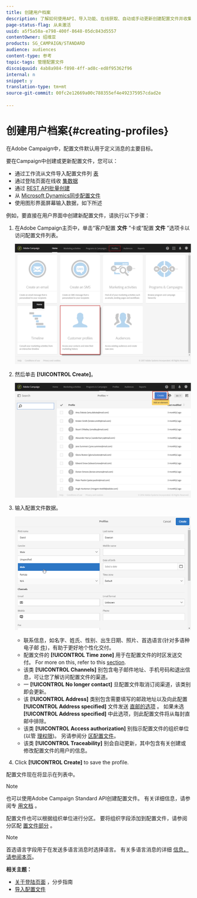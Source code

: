 ```yaml
---
title: 创建用户档案
description: 了解如何使用API、导入功能、在线获取、自动或手动更新创建配置文件并收集联系人的数据。
page-status-flag: 从未激活
uuid: a5f5a58a-e798-400f-8648-05dc843d5557
contentOwner: 绍维亚
products: SG_CAMPAIGN/STANDARD
audience: audiences
content-type: 参考
topic-tags: 管理配置文件
discoiquuid: 4ab8a984-f898-4ff-ad8c-ed8f95362f96
internal: n
snippet: y
translation-type: tm+mt
source-git-commit: 00fc2e12669a00c788355ef4e492375957cdad2e

---
```



# 创建用户档案{#creating-profiles}

在Adobe Campaign中，配置文件默认用于定义消息的主要目标。

要在Campaign中创建或更新配置文件，您可以：

* 通过工作流从文件导入配置文件列 [表](https://helpx.adobe.com/campaign/kt/acs/using/acs-importing-profiles-feature-video-using.html)
* 通过登陆页面在线收 [集数据](../../channels/using/about-landing-pages.md)
* 通过 [REST API批量创建](http://docs.campaign.adobe.com/doc/standard/en/api/ACS_API.html)
* 从 [Microsoft Dynamics同步配置文件](https://helpx.adobe.com/campaign/kb/acs-ms-dynamics.html)
* 使用图形界面屏幕输入数据，如下所述

例如，要直接在用户界面中创建新配置文件，请执行以下步骤：

1. 在Adobe Campaign主页中，单击“客户配置 **文件** ”卡或“配置 **文件** ”选项卡以访问配置文件列表。

   ![](assets/profile_creation_1.png)

1. 然后单击 **[!UICONTROL Create]**。

   ![](assets/profile_creation.png)

1. 输入配置文件数据。

   ![](assets/profile_creation1.png)

   * 联系信息，如名字、姓氏、性别、出生日期、照片、首选语言(针对多语种电子邮 [件](../../channels/using/creating-a-multilingual-email.md))，有助于更好地个性化交付。
   * 配置文件的 **[!UICONTROL Time zone]** 用于在配置文件的时区发送交付。 For more on this, refer to this [section](../../sending/using/sending-messages-at-the-recipient-s-time-zone.md).
   * 该类 **[!UICONTROL Channels]** 别包含电子邮件地址、手机号码和退出信息，可让您了解访问配置文件的渠道。
   * 一 **[!UICONTROL No longer contact]** 旦配置文件取消订阅渠道，该类别即会更新。
   * 该 **[!UICONTROL Address]** 类别包含需要填写的邮政地址以及向此配置 **[!UICONTROL Address specified]** 文件发送 [直邮的选项](../../channels/using/about-direct-mail.md) 。 如果未选 **[!UICONTROL Address specified]** 中此选项，则此配置文件将从每封直邮中排除。
   * 该类 **[!UICONTROL Access authorization]** 别指示配置文件的组织单位(以管 [理权限](../../administration/using/about-access-management.md))。 另请参阅分 [区配置文件](../../administration/using/organizational-units.md#partitioning-profiles)。
   * 该类 **[!UICONTROL Traceability]** 别会自动更新，其中包含有关创建或修改配置文件的用户的信息。

1. Click **[!UICONTROL Create]** to save the profile.

配置文件现在将显示在列表中。

>[!NOTE]
>
>也可以使用Adobe Campaign Standard API创建配置文件。 有关详细信息，请参阅专 [用文档](https://final-docs.campaign.adobe.com/doc/standard/en/api/ACS_API.html#creating-profiles) 。

配置文件也可以根据组织单位进行分区。 要将组织字段添加到配置文件，请参阅分区配 [置文件部分](../../administration/using/organizational-units.md#partitioning-profiles) 。

>[!NOTE]
>
>首选语言字段用于在发送多语言消息时选择语言。 有关多语言消息的详细 [信息，请参阅本页](../../channels/using/creating-a-multilingual-email.md)。

**相关主题：**

* [关于登陆页面](../../channels/using/about-landing-pages.md) ，分步指南
* [导入配置文件](https://helpx.adobe.com/campaign/kt/acs/using/acs-importing-profiles-feature-video-using.html)

